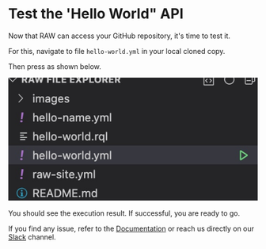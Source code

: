 # Test the 'Hello World" API

Now that RAW can access your GitHub repository, it's time to test it.

For this, navigate to file `hello-world.yml` in your local cloned copy.

Then press <Play> as shown below.

![alt testapi](./test-api-1.jpg)

You should see the execution result. If successful, you are ready to go.

If you find any issue, refer to the [Documentation](https://raw-labs.com/docs/) or reach us directly on our [Slack](https://app.slack.com/client/TA26FV8LU) channel.